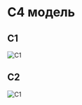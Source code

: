# C4 модель
## C1
![C1](https://github.com/Tissing/IIS/blob/main/%D0%A11.png)
## C2
![C1](https://github.com/Tissing/IIS/blob/main/%D0%A12.png)
